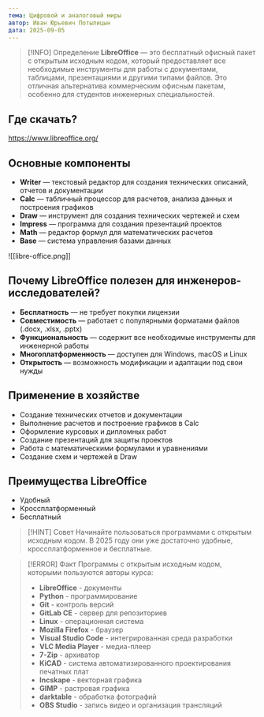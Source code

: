 ```yaml
---
тема: Цифровой и аналоговый миры
автор: Иван Юрьевич Потылицын
дата: 2025-09-05
---
```


> [!INFO] Определение
> **LibreOffice** — это бесплатный офисный пакет с открытым исходным кодом, который предоставляет все необходимые инструменты для работы с документами, таблицами, презентациями и другими типами файлов. Это отличная альтернатива коммерческим офисным пакетам, особенно для студентов инженерных специальностей.

## Где скачать?

https://www.libreoffice.org/

## Основные компоненты

- **Writer** — текстовый редактор для создания технических описаний, отчетов и документации
- **Calc** — табличный процессор для расчетов, анализа данных и построения графиков
- **Draw** — инструмент для создания технических чертежей и схем
- **Impress** — программа для создания презентаций проектов
- **Math** — редактор формул для математических расчетов
- **Base** — система управления базами данных

![[libre-office.png]]

## Почему LibreOffice полезен для инженеров-исследователей?

- **Бесплатность** — не требует покупки лицензии
- **Совместимость** — работает с популярными форматами файлов (.docx, .xlsx, .pptx)
- **Функциональность** — содержит все необходимые инструменты для инженерной работы
- **Многоплатформенность** — доступен для Windows, macOS и Linux
- **Открытость** — возможность модификации и адаптации под свои нужды

## Применение в хозяйстве

- Создание технических отчетов и документации
- Выполнение расчетов и построение графиков в Calc
- Оформление курсовых и дипломных работ
- Создание презентаций для защиты проектов
- Работа с математическими формулами и уравнениями
- Создание схем и чертежей в Draw

## Преимущества LibreOffice

- Удобный
- Кроссплатформенный
- Бесплатный

> [!HINT] Совет
> Начинайте пользоваться программами с открытым исходным кодом. В 2025 году они уже достаточно удобные, кроссплатформенное и бесплатные.

> [!ERROR] Факт
> Программы с открытым исходным кодом, которыми пользуются авторы курса:
> - **LibreOffice** - документы
> - **Python** - программирование
> - **Git** - контроль версий
> - **GitLab CE** - сервер для репозиториев
> - **Linux** - операционная система
> - **Mozilla Firefox** - браузер
> - **Visual Studio Code** - интегрированная среда разработки
> - **VLC Media Player** - медиа-плеер
> - **7-Zip** - архиватор
> - **KiCAD** - система автоматизированного проектирования печатных плат
> - **Incskape** - векторная графика
> - **GIMP** - растровая графика
> - **darktable** - обработка фотографий
> - **OBS Studio** - запись видео и организация трансляций
